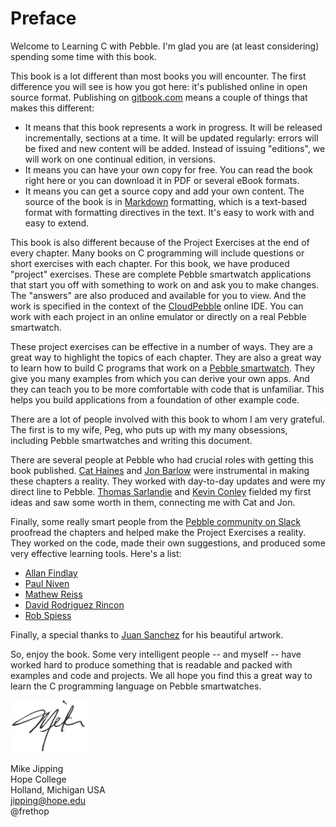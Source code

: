 Preface
=======
Welcome to Learning C with Pebble.  I'm glad you are (at least considering) spending some time with this book.

This book is a lot different than most books you will encounter.  The first difference you will see is how you got here: it's published online in open source format.  Publishing on [gitbook.com](http://gitbook.com) means a couple of things that makes this different:
* It means that this book represents a work in progress.  It will be released incrementally, sections at a time.  It will be updated regularly: errors will be fixed and new content will be added.  Instead of issuing "editions", we will work on one continual edition, in versions.
* It means you can have your own copy for free.  You can read the book right here or you can download it in PDF or several eBook formats.
* It means you can get a source copy and add your own content.  The source of the book is in [Markdown](https://en.wikipedia.org/wiki/Markdown) formatting, which is a text-based format with formatting directives in the text.  It's easy to work with and easy to extend.

This book is also different because of the Project Exercises at the end of every chapter.  Many books on C programming will include questions or short exercises with each chapter.  For this book, we have produced "project" exercises.  These are complete Pebble smartwatch applications that start you off with something to work on and ask you to make changes.  The "answers" are also produced and available for you to view.  And the work is specified in the context of the [CloudPebble](http://cloudpebble.net) online IDE.  You can work with each project in an online emulator or directly on a real Pebble smartwatch.

These project exercises can be effective in a number of ways.  They are a great way to highlight the topics of each chapter.  They are also a great way to learn how to build C programs that work on a [Pebble smartwatch](https://www.pebble.com).  They give you many examples from which you can derive your own apps.  And they can teach you to be more comfortable with code that is unfamiliar.  This helps you build applications from a foundation of other example code.

There are a lot of people involved with this book to whom I am very grateful. The first is to my wife, Peg, who puts up with my many obsessions, including Pebble smartwatches and writing this document.

There are several people at Pebble who had crucial roles with getting this book published.  [Cat Haines](https://twitter.com/_cathaines) and [Jon Barlow](https://twitter.com/orviwan) were instrumental in making these chapters a reality.  They worked with day-to-day updates and were my direct line to Pebble.  [Thomas Sarlandie](https://twitter.com/sarfata) and [Kevin Conley](https://twitter.com/kevindcon) fielded my first ideas and saw some worth in them, connecting me with Cat and Jon.  

Finally, some really smart people from the [Pebble community on Slack](http://slack.pbldev.io/) proofread the chapters and helped make the Project Exercises a reality.  They worked on the code, made their own suggestions, and produced some very effective learning tools.  Here's a list:
* [Allan Findlay](https://twitter.com/allanf175)
* [Paul Niven](https://twitter.com/NiVZ)
* [Mathew Reiss](https://twitter.com/Idiot_Economist)
* [David Rodriguez Rincon](https://twitter.com/dabdemon)
* [Rob Spiess](https://github.com/robisodd)

Finally, a special thanks to [Juan Sanchez](https://twitter.com/juansanchez) for his beautiful artwork.

So, enjoy the book.  Some very intelligent people -- and myself -- have worked hard to produce something that is readable and packed with examples and code and projects.  We all hope you find this a great way to learn the C programming language on Pebble smartwatches.

<img src='mike.png'>

Mike Jipping<br/>
Hope College<br/>
Holland, Michigan USA<br/>
jipping@hope.edu<br/>
@frethop